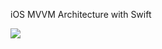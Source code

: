 iOS MVVM Architecture with Swift

![](https://lh4.googleusercontent.com/suBL5OOOfPQq-0q1aU0EJ6xWUd1-YuN1Zbo3sQ8drK8M4VSYn25sptv59UsxdB19uD6sIwl15sjpZ_lIG2Wm=w2552-h1810-rw)
